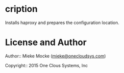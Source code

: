 cription
===========

Installs haproxy and prepares the configuration location.

License and Author
==================

Author:: Mieke Mocke (<mieke@onecloudsys.com>)

Copyright:: 2015 One Clous Systems, Inc
